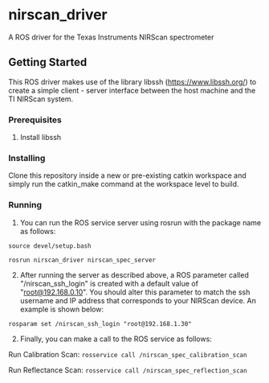 # nirscan_driver
A ROS driver for the Texas Instruments NIRScan spectrometer

## Getting Started
This ROS driver makes use of the library libssh (https://www.libssh.org/) to create a simple client - server interface between the host machine and the TI NIRScan system. 

### Prerequisites
1. Install libssh

### Installing
Clone this repository inside a new or pre-existing catkin workspace and simply run the catkin_make command at the workspace level to build.

### Running
1. You can run the ROS service server using rosrun with the package name as follows:

```source devel/setup.bash```

```rosrun nirscan_driver nirscan_spec_server```

2. After running the server as described above, a ROS parameter called "/nirscan_ssh_login" is created with a default value of "root@192.168.0.10". You should alter this parameter to match the ssh username and IP address that corresponds to your NIRScan device. An example is shown below:

```rosparam set /nirscan_ssh_login "root@192.168.1.30"```

2. Finally, you can make a call to the ROS service as follows:

  Run Calibration Scan: ```rosservice call /nirscan_spec_calibration_scan```
  
  Run Reflectance Scan: ```rosservice call /nirscan_spec_reflection_scan```
